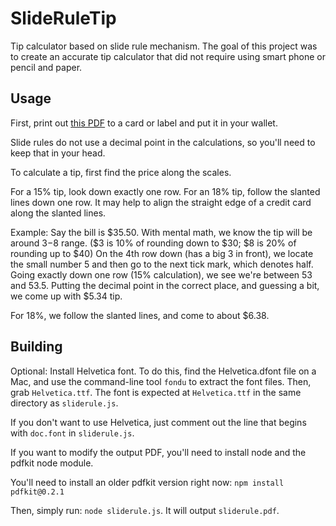 SlideRuleTip
============

Tip calculator based on slide rule mechanism.
The goal of this project was to create an accurate tip calculator
that did not require using smart phone or pencil and paper.

Usage
-----

First, print out [this PDF](https://drive.google.com/file/d/0BxSD5KoZoFD4SXdoR0w5LTJJTkU/edit?usp=sharing)
to a card or label and put it in your wallet.

Slide rules do not use a decimal point in the calculations, so you'll need to keep
that in your head.

To calculate a tip, first find the price along the scales.

For a 15% tip, look down exactly one row.
For an 18% tip, follow the slanted lines down one row.
It may help to align the straight edge of a credit card along the slanted lines.

Example: Say the bill is $35.50.
With mental math, we know the tip will be around $3-$8 range.
($3 is 10% of rounding down to $30; $8 is 20% of rounding up to $40)
On the 4th row down (has a big 3 in front), we locate the small number 5 and
then go to the next tick mark, which denotes half. Going exactly down one row (15% calculation),
we see we're between 53 and 53.5. Putting the decimal point in the correct place,
and guessing a bit, we come up with $5.34 tip.

For 18%, we follow the slanted lines, and come to about $6.38.

Building
--------

Optional: Install Helvetica font. To do this, find the Helvetica.dfont file on a Mac,
and use the command-line tool `fondu` to extract the font files. Then, grab `Helvetica.ttf`.
The font is expected at `Helvetica.ttf` in the same directory as `sliderule.js`.

If you don't want to use Helvetica, just comment out the line that begins with
`doc.font` in `sliderule.js`.

If you want to modify the output PDF, you'll need to install node and the pdfkit node module.

You'll need to install an older pdfkit version right now: `npm install pdfkit@0.2.1`

Then, simply run: `node sliderule.js`. It will output `sliderule.pdf`.

